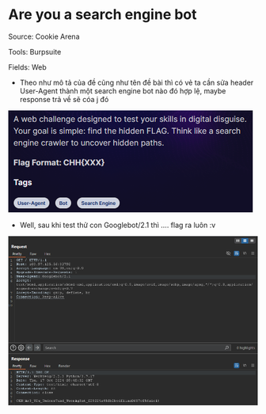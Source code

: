 # Are you a search engine bot

Source: Cookie Arena

Tools: Burpsuite

Fields: Web

- Theo như mô tả của đề cũng như tên đề bài thì có vẻ ta cần sửa header User-Agent thành một search engine bot nào đó hợp lệ, maybe response trả về sẽ cóa j đó

![image.png](image.png)

- Well, sau khi test thử con Googlebot/2.1 thì …. flag ra luôn :v

![image.png](image%201.png)
